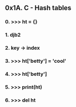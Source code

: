 ## 0x1A. C - Hash tables


### 0. >>> ht = {}

### 1. djb2

### 2. key -> index

### 3. >>> ht['betty'] = 'cool'

### 4. >>> ht['betty']

### 5. >>> print(ht)

### 6. >>> del ht
